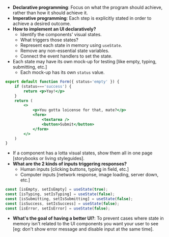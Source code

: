 - **Declarative programming**: Focus on what the program should achieve, rather than how it should achieve it.
- **Imperative programming**: Each step is explicitly stated in order to achieve a desired outcome.
- **How to implement an UI declaratively?**
	- Identify the components' visual states.
	- What triggers those states?
	- Represent each state in memory using `useState`.
	- Remove any non-essential state variables.
	- Connect the event handlers to set the state.
- Each state may have its own mock-up for testing [like empty, typing, submitting, etc.]
	- Each mock-up has its own `status` value.

```jsx
export default function Form({ status='empty' }) {
	if (status==='success') {
		return <p>Yay!</p>
	}
	return (
		<>
			<p>You gotta loicense for that, mate?</p>
			<form>
				<textarea />
				<button>Submit</button>
			</form>
		</>
	)
}
```

- If a component has a lotta visual states, show them all in one page [storybooks or living styleguides].
- **What are the 2 kinds of inputs triggering responses?**
	- Human inputs [clicking buttons, typing in field, etc.]
	- Computer inputs [network response, image loading, server down, etc.]

```jsx
const [isEmpty, setIsEmpty] = useState(true);
const [isTyping, setIsTyping] = useState(false);
const [isSubmitting, setIsSubmitting] = useState(false);
const [isSuccess, setIsSuccess] = useState(false);
const [isError, setIsError] = useState(false);
```
- **What's the goal of having a better UI?**: To prevent cases where state in memory isn't related to the UI components you want your user to see [eg: don't show error message and disable input at the same time].